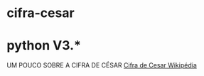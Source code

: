 # cifra-cesar 


# python V3.*
UM POUCO SOBRE A CIFRA DE CÉSAR [Cifra de Cesar Wikipédia](https://pt.wikipedia.org/wiki/Cifra_de_C%C3%A9sar)
